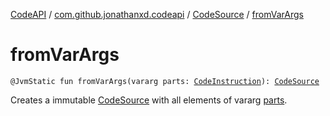 [CodeAPI](../../index.md) / [com.github.jonathanxd.codeapi](../index.md) / [CodeSource](index.md) / [fromVarArgs](.)

# fromVarArgs

`@JvmStatic fun fromVarArgs(vararg parts: `[`CodeInstruction`](../-code-instruction.md)`): `[`CodeSource`](index.md)

Creates a immutable [CodeSource](index.md) with all elements of vararg [parts](from-var-args.md#com.github.jonathanxd.codeapi.CodeSource.Companion$fromVarArgs(kotlin.Array((com.github.jonathanxd.codeapi.CodeInstruction)))/parts).

